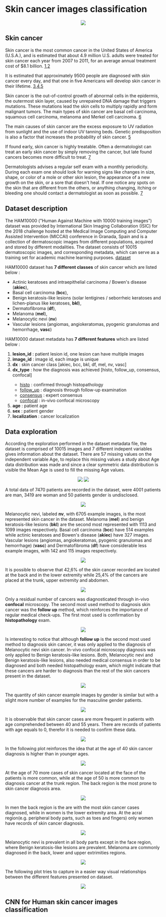 # Skin cancer images classification


<div align="center">
    <img src="/readme_images/checking_skin_cancer.jpg">
</div>

## Skin cancer 

Skin cancer is the most common cancer in the United States of America (U.S.A.), and is estimated that about 4.9 million U.S. adults were treated for skin cancer each year from 2007 to 2011, for an average annual treatment cost of $8.1 billion. [1](https://pubmed.ncbi.nlm.nih.gov/26042651/),[2](https://pubmed.ncbi.nlm.nih.gov/25442229/)

It is estimated that approximately 9500 people are diagnosed with skin cancer every day, and that one in five Americans will develop skin cancer in their lifetime. [3](https://pubmed.ncbi.nlm.nih.gov/25928283/),[4](https://acsjournals.onlinelibrary.wiley.com/doi/10.3322/caac.21708),[5](https://pubmed.ncbi.nlm.nih.gov/20231498/)

Skin cancer is the out-of-control growth of abnormal cells in the epidermis, the outermost skin layer, caused by unrepaired DNA damage that triggers mutations. These mutations lead the skin cells to multiply rapidly and form malignant tumors. The main types of skin cancer are basal cell carcinoma, squamous cell carcinoma, melanoma and Merkel cell carcinoma. [6](https://www.skincancer.org/skin-cancer-information/)

The main causes of skin cancer are the excess exposure to UV radiation from sunlight and the use of indoor UV tanning beds. Genetic predisposition is also a factor that increases the probability of skin cancer. [5](https://pubmed.ncbi.nlm.nih.gov/20231498/)

If found early, skin cancer is highly treatable. Often a dermatologist can treat an early skin cancer by simply removing the cancer, but late found cancers becomes more difficult to treat. [7](https://www.aad.org/public/diseases/skin-cancer/find/know-how) 

Dermatologists advises a regular self exam with a monthly periodicity. During each exam one should look for warning signs like changes in size, shape, or color of a mole or other skin lesion, the appearance of a new growth on the skin, or a sore that doesn't heal. If one notice any spots on the skin that are different from the others, or anything changing, itching or bleeding one should contact a dermatologist as soon as possible. [7](https://www.aad.org/public/diseases/skin-cancer/find/know-how)


## Dataset description

The HAM10000 ("Human Against Machine with 10000 training images") dataset was provided by International Skin Imaging Collaboration (ISIC) for the 2018 challenge hosted at the Medical Image Computing and Computer Assisted Intervention (MICCAI) conference in Granada, Spain and is a collection of dermatoscopic images from different populations, acquired and stored by different modalities. The dataset consists of 10015 dermatoscopic images, and corresponding metadata, which can serve as a training set for academic machine learning purposes. [dataset](https://dataverse.harvard.edu/dataset.xhtml?persistentId=doi:10.7910/DVN/DBW86T)

HAM10000 dataset has **7 different classes** of skin cancer which are listed below :
- Actinic keratoses and intraepithelial carcinoma / Bowen's disease (**akiec**), 
- Basal cell carcinoma (**bcc**), 
- Benign keratosis-like lesions (solar lentigines / seborrheic keratoses and lichen-planus like keratoses, **bkl**),
- Dermatofibroma (**df**),
- Melanoma (**mel**), 
- Melanocytic nevi (**nv**) 
- Vascular lesions (angiomas, angiokeratomas, pyogenic granulomas and hemorrhage, **vasc**)

HAM10000 dataset metadata has **7 different features** which are listed below :

<ol>
  <li><strong>lesion_id</strong> : patient lesion id, one lesion can have multiple images</li>
  <li><strong>image_id</strong> : image id, each image is unique</li>
  <li><strong>dx</strong> : skin cancer class [akiec, bcc, bkl, df, mel, nv, vasc]</li>
  <li><strong>dx_type</strong> : how the diagnosis was achieved [histo, follow_up, consensus, confocal]</li>
    <ul>
      <li><ins>histo</ins> : confirmed through histopathology </li>
      <li><ins>follow_up</ins> : diagnosis through follow-up examination</li>
      <li><ins>consensus</ins> : expert consensus</li>
      <li><ins>confocal</ins> : in-vivo confocal microscopy</li>
    </ul>
  <li><strong>age</strong> : patient age</li>
  <li><strong>sex</strong> : patient gender</li>
  <li><strong>localization</strong> : cancer localization</li>
</ol>


## Data exploration

According the exploration performed in the dataset metadata file, the dataset is comprised of 10015 images and 7 different indepent variables gives information about the dataset. There are 57 missing values on the independent variable Age, to replace this missing values a study about Age data distribution was made and since a clear symmetric data distribution is visible the Mean Age is used to fill the missing Age values.

<div align="center">
    <img src="/readme_images/age_boxplot.png">
    <img src="/readme_images/age_distplot.png">
</div>

A total data of 7470 patients are recorded in the dataset, were 4001 patients are man, 3419 are woman and 50 patients gender is undisclosed.

<div align="center">
    <img src="/readme_images/gender_plot.png">
</div>

Melanocytic nevi, labeled **nv**, with 6705 example images, is the most represented skin cancer in the dataset. Melanoma (**mel**) and benign keratosis-like lesions (**bkl**) are the second most represented with 1113 and 1099 images respectively. Basal cell carcinoma (**bcc**) have 514 examples while actinic keratoses and Bowen's disease (**akiec**) have 327 images. Vascular lesions (angiomas, angiokeratomas, pyogenic granulomas and hemorrhage) (**vasc**) and Dermatofibroma (**df**) have considerable less example images, with 142 and 115 images respectively.

<div align="center">
    <img src="/readme_images/cancer_plot.png">
</div>

It is possible to observe that 42,6% of the skin cancer recorded are located at the back and in the lower extremity while 25,4% of the cancers are placed at the trunk, upper extremity and abdomen.

<div align="center">
    <img src="/readme_images/cancer_localization_plot.png">
</div>

Only a residual number of cancers was diagnosticated through in-vivo **confocal** microscopy. The second most used method to diagnosis skin cancer was the **follow up** method, which reinforces the importance of regular medical check-ups. The first most used is confirmation by **histopathology** exam.

<div align="center">
    <img src="/readme_images/cancer_diagnosis_types_plot.png">
</div>

Is interesting to notice that although **follow up** is the second most used method to diagnosis skin cancer, it was only applied to the diagnosis of Melanocytic nevi skin cancer. In-vivo confocal microscopy diagnosis was only applied to Benign keratosis-like lesions. Both, Melanocytic nevi and Benign keratosis-like lesions, also needed medical consensus in order to be diagnosed and both needed histopathology exam, which might indicate that these cancers are harder to diagnosis than the rest of the skin cancers present in the dataset.

<div align="center">
    <img src="/readme_images/each_cancer_diagnosis_types_plot.png">
</div>

The quantity of skin cancer example images by gender is similar but with a slight more number of examples for the masculine gender patients.

<div align="center">
    <img src="/readme_images/cancer_types_prevalence_gender.png">
</div>

It is observable that skin cancer cases are more frequent in patients with age comprehended between 40 and 55 years. There are records of patients with age equals to 0, therefor it is needed to confirm these data.

<div align="center">
    <img src="/readme_images/gender_age_plot.png">
</div>

In the following plot reinforces the idea that at the age of 40 skin cancer diagnosis is higher than in younger ages.
<div align="center">
    <img src="/readme_images/age_cancer_plot.png">
</div>

At the age of 70 more cases of skin cancer located at the face of the patients is more common, while at the age of 50 is more common to diagnosis cancer at the trunk region. The back region is the most prone to skin cancer diagnosis area.

<div align="center">
    <img src="/readme_images/age_cancer_localization_plot.png">
</div>

In men the back region is the are with the most skin cancer cases diagnosed, while in women is the lower extremity area. At the acral region(e.g. peripheral body parts, such as toes and fingers) only women have records of skin cancer diagnosis.

<div align="center">
    <img src="/readme_images/cancer_prevalent_localization_gender.png">
</div>

Melanocytic nevi is prevalent in all body parts except in the face region, where Benign keratosis-like lesions are prevalent. Melanoma are commonly diagnosed in the back, lower and upper extrimities regions.

<div align="center">
    <img src="/readme_images/cancer_prevalent_localization.png">
</div>


The following plot tries to capture in a easier way visual relationships between the different features presented on dataset.
<div align="center">
    <img src="/readme_images/visual_relationships.png">
</div>



## CNN for Human skin cancer images classification
